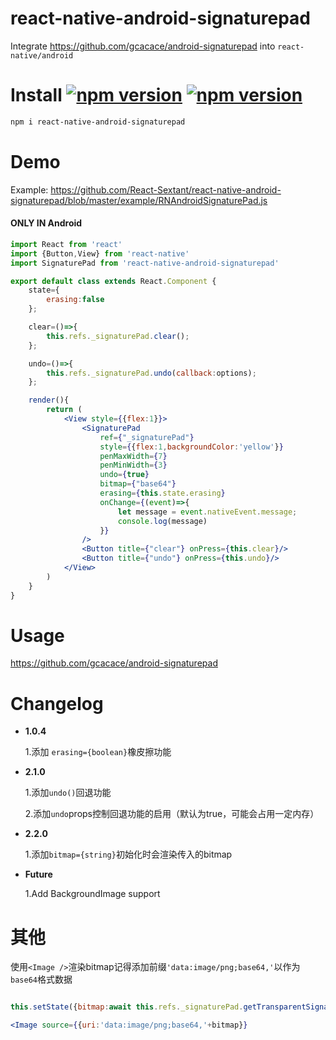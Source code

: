 # react-native-android-signaturepad
Integrate https://github.com/gcacace/android-signaturepad into `react-native/android`

# Install <a href="https://npmjs.org/package/react-native-android-signaturepad"><img alt="npm version" src="http://img.shields.io/npm/v/react-native-android-signaturepad.svg?style=flat-square"></a> <a href="https://npmjs.org/package/react-native-android-signaturepad"><img alt="npm version" src="http://img.shields.io/npm/dm/react-native-android-signaturepad.svg?style=flat-square"></a>
```bash
npm i react-native-android-signaturepad
```
   
# Demo

Example: https://github.com/React-Sextant/react-native-android-signaturepad/blob/master/example/RNAndroidSignaturePad.js

#### ONLY IN Android
```jsx harmony
import React from 'react'
import {Button,View} from 'react-native'
import SignaturePad from 'react-native-android-signaturepad'

export default class extends React.Component {
    state={
        erasing:false
    };

    clear=()=>{
        this.refs._signaturePad.clear();
    };

    undo=()=>{
        this.refs._signaturePad.undo(callback:options);
    };

    render(){
        return (
            <View style={{flex:1}}>
                <SignaturePad
                    ref={"_signaturePad"}
                    style={{flex:1,backgroundColor:'yellow'}}
                    penMaxWidth={7}
                    penMinWidth={3}
                    undo={true}
                    bitmap={"base64"}
                    erasing={this.state.erasing}
                    onChange={(event)=>{
                        let message = event.nativeEvent.message;
                        console.log(message)
                    }}
                />
                <Button title={"clear"} onPress={this.clear}/>
                <Button title={"undo"} onPress={this.undo}/>
            </View>
        )
    }
}
```

# Usage
https://github.com/gcacace/android-signaturepad

# Changelog

 - **1.0.4**
 
   1.添加 `erasing={boolean}`橡皮擦功能
   
 - **2.1.0**
  
   1.添加`undo()`回退功能
   
   2.添加`undo`props控制回退功能的启用（默认为true，可能会占用一定内存）
   
 - **2.2.0**
 
   1.添加`bitmap={string}`初始化时会渲染传入的bitmap
 
 - **Future**
 
   1.Add BackgroundImage support
   

# 其他
使用`<Image />`渲染bitmap记得添加前缀`'data:image/png;base64,'`以作为`base64`格式数据
```jsx harmony

this.setState({bitmap:await this.refs._signaturePad.getTransparentSignatureBitmap()})

<Image source={{uri:'data:image/png;base64,'+bitmap}}
```

